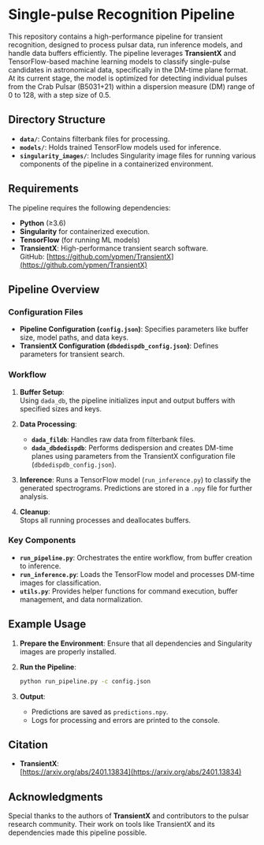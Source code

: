 # Single-pulse Recognition Pipeline

This repository contains a high-performance pipeline for transient recognition, designed to process pulsar data, run inference models, and handle data buffers efficiently. The pipeline leverages **TransientX** and TensorFlow-based machine learning models to classify single-pulse candidates in astronomical data, specifically in the DM-time plane format. At its current stage, the model is optimized for detecting individual pulses from the Crab Pulsar (B5031+21) within a dispersion measure (DM) range of 0 to 128, with a step size of 0.5.

## Directory Structure

- **`data/`**: Contains filterbank files for processing.
- **`models/`**: Holds trained TensorFlow models used for inference.
- **`singularity_images/`**: Includes Singularity image files for running various components of the pipeline in a containerized environment.

## Requirements

The pipeline requires the following dependencies:

- **Python** (≥3.6)
- **Singularity** for containerized execution.
- **TensorFlow** (for running ML models)
- **TransientX**: High-performance transient search software.  
  GitHub: [https://github.com/ypmen/TransientX](https://github.com/ypmen/TransientX)  

## Pipeline Overview

### Configuration Files
- **Pipeline Configuration (`config.json`)**: Specifies parameters like buffer size, model paths, and data keys.
- **TransientX Configuration (`dbdedispdb_config.json`)**: Defines parameters for transient search.

### Workflow

1. **Buffer Setup**:  
   Using `dada_db`, the pipeline initializes input and output buffers with specified sizes and keys.

2. **Data Processing**:
   - **`dada_fildb`**: Handles raw data from filterbank files.
   - **`dada_dbdedispdb`**: Performs dedispersion and creates DM-time planes using parameters from the TransientX configuration file (`dbdedispdb_config.json`).

3. **Inference**:
   Runs a TensorFlow model (`run_inference.py`) to classify the generated spectrograms. Predictions are stored in a `.npy` file for further analysis.

4. **Cleanup**:  
   Stops all running processes and deallocates buffers.

### Key Components
- **`run_pipeline.py`**: Orchestrates the entire workflow, from buffer creation to inference.
- **`run_inference.py`**: Loads the TensorFlow model and processes DM-time images for classification.
- **`utils.py`**: Provides helper functions for command execution, buffer management, and data normalization.

## Example Usage

1. **Prepare the Environment**:
   Ensure that all dependencies and Singularity images are properly installed.

2. **Run the Pipeline**:
   ```bash
   python run_pipeline.py -c config.json
   ```

3. **Output**:
   - Predictions are saved as `predictions.npy`.
   - Logs for processing and errors are printed to the console.

## Citation

- **TransientX**:  
  [https://arxiv.org/abs/2401.13834](https://arxiv.org/abs/2401.13834)

## Acknowledgments

Special thanks to the authors of **TransientX** and contributors to the pulsar research community. Their work on tools like TransientX and its dependencies made this pipeline possible.
